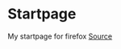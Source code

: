 # Startpage
My startpage for firefox 
[Source](https://github.com/PrettyCoffee/yet-another-generic-startpage)
